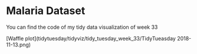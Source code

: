 
# Malaria Dataset

You can find the code of my tidy data visualization of week 33

[Waffle plot](tidytuesday/tidyviz/tidy_tuesday_week_33/TidyTueasday 2018-11-13.png)


